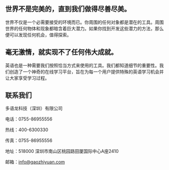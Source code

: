 ## 世界不是完美的，直到我们做得尽善尽美。

世界不仅是一个必需要接受的环境而已。你周围的任何对象都是潜在的工具。周围世界的任何物体和现象都暗含着巨大潜力。如果你找到开发这些潜力的方法，那么便可以发现任何机会，值得探索。

## 毫无激情，就实现不了任何伟大成就。

英语也是一种需要我们按照恰当方式来使用的工具。我们都知道细节的重要性。我们创造了一个神奇的在线学习平台，旨在为每一个用户提供特殊的英语学习机会并让大家享受学习过程。

## 联系我们

多语龙科技（深圳）有限公司

电话：0755-86955556

热线：400-6300330

传真：0755-86955556

地址：518000 深圳市南山区桃园路田厦国际中心A座2410

邮箱：[info@gaozhiyuan.com](mailto:info@gaozhiyuan.com)